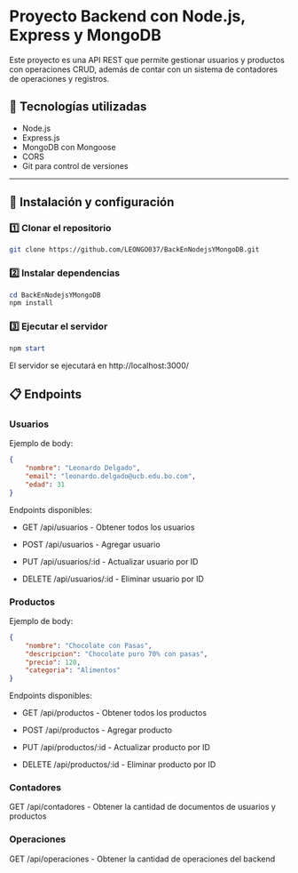 # Proyecto Backend con Node.js, Express y MongoDB

Este proyecto es una API REST que permite gestionar usuarios y productos con operaciones CRUD, además de contar con un sistema de contadores de operaciones y registros.

## 📌 Tecnologías utilizadas

- Node.js
- Express.js
- MongoDB con Mongoose
- CORS
- Git para control de versiones

---

## 🚀 Instalación y configuración

### 1️⃣ Clonar el repositorio
```bash
git clone https://github.com/LEONGO037/BackEnNodejsYMongoDB.git
```
### 2️⃣ Instalar dependencias
```powershell
cd BackEnNodejsYMongoDB
npm install
```

### 3️⃣ Ejecutar el servidor
```powershell
npm start
```
El servidor se ejecutará en http://localhost:3000/

## 📋 Endpoints
### Usuarios
Ejemplo de body:

```json
{
    "nombre": "Leonardo Delgado",
    "email": "leonardo.delgado@ucb.edu.bo.com",
    "edad": 31
}
```
Endpoints disponibles:

- GET /api/usuarios - Obtener todos los usuarios

- POST /api/usuarios - Agregar usuario

- PUT /api/usuarios/:id - Actualizar usuario por ID

- DELETE /api/usuarios/:id - Eliminar usuario por ID

### Productos
Ejemplo de body:

```json
{
    "nombre": "Chocolate con Pasas",
    "descripcion": "Chocolate puro 70% con pasas",
    "precio": 120,
    "categoria": "Alimentos"
}
```
Endpoints disponibles:

- GET /api/productos - Obtener todos los productos

- POST /api/productos - Agregar producto

- PUT /api/productos/:id - Actualizar producto por ID

- DELETE /api/productos/:id - Eliminar producto por ID

### Contadores
GET /api/contadores - Obtener la cantidad de documentos de usuarios y productos

### Operaciones
GET /api/operaciones - Obtener la cantidad de operaciones del backend